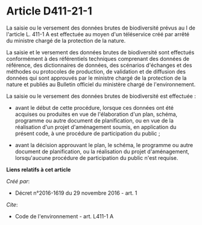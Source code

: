 # Article D411-21-1

La saisie ou le versement des données brutes de biodiversité prévus au I de l'article L. 411-1 A est effectuée au moyen d'un
téléservice créé par arrêté du ministre chargé de la protection de la nature. 

La saisie et le versement des données brutes de biodiversité sont effectués conformément à des référentiels techniques
comprenant des données de référence, des dictionnaires de données, des scénarios d'échanges et des méthodes ou protocoles de
production, de validation et de diffusion des données qui sont approuvés par le ministre chargé de la protection de la nature
et publiés au Bulletin officiel du ministère chargé de l'environnement. 

La saisie ou le versement des données brutes de biodiversité est effectuée :

- avant le début de cette procédure, lorsque ces données ont été acquises ou produites en vue de l'élaboration d'un plan,
schéma, programme ou autre document de planification, ou en vue de la réalisation d'un projet d'aménagement soumis, en
application du présent code, à une procédure de participation du public ;

- avant la décision approuvant le plan, le schéma, le programme ou autre document de planification, ou la réalisation du
projet d'aménagement, lorsqu'aucune procédure de participation du public n'est requise.

**Liens relatifs à cet article**

_Créé par_:

  - Décret n°2016-1619 du 29 novembre 2016 - art. 1

_Cite_:

  - Code de l'environnement - art. L411-1 A
